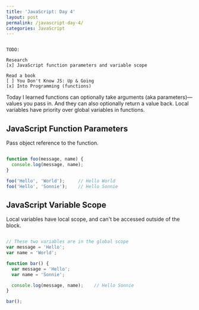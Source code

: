 ```yaml
---
title: 'JavaScript: Day 4'
layout: post
permalink: /javascript-day-4/
categories: JavaScript
---
```


``` text

TODO:

Research
[x] JavaScript function parameters and variable scope

Read a book
[ ] You Don't Know JS: Up & Going
[x] Into Programming (functions)

```

<!-- more -->

Today I learned functions can optionally take arguments (aka parameters)—values you pass in. And they can also optionally return a value back. Local variables have priority over global variables in functions.

## JavaScript Function Parameters
Pass object reference to the function.

``` javascript

function foo(message, name) {
  console.log(message, name);
}

foo('Hello', 'World');     // Hello World
foo('Hello', 'Sonnie');    // Hello Sonnie

```

## JavaScript Variable Scope

Local variables have local scope, and can't be accessed outside of the block.

``` javascript

// These two variables are in the global scope
var message = 'Hello';
var name = 'World';

function bar() {
  var message = 'Hello';
  var name = 'Sonnie';

  console.log(message, name);    // Hello Sonnie
}

bar();

```
